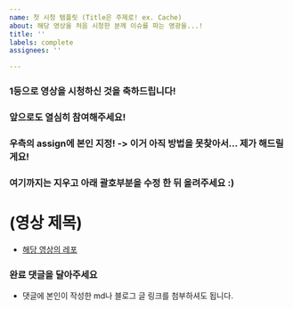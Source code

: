 ```yaml
---
name: 첫 시청 탬플릿 (Title은 주제로! ex. Cache)
about: 해당 영상을 처음 시청한 분께 이슈를 파는 영광을...!
title: ''
labels: complete
assignees: ''

---
```


### 1등으로 영상을 시청하신 것을 축하드립니다!
### 앞으로도 열심히 참여해주세요!
### 우측의 assign에 본인 지정! -> 이거 아직 방법을 못찾아서... 제가 해드릴게요!
### 여기까지는 지우고 아래 괄호부분을 수정 한 뒤 올려주세요 :)
# (영상 제목)
- [해당 영상의 레포](레포링크)

### 완료 댓글을 달아주세요
- 댓글에 본인이 작성한 md나 블로그 글 링크를 첨부하셔도 됩니다.
